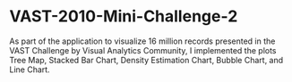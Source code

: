 # VAST-2010-Mini-Challenge-2
As part of the application to visualize 16 million records presented in the VAST Challenge by Visual Analytics Community, I implemented the plots Tree Map, Stacked Bar Chart, Density Estimation Chart, Bubble Chart, and Line Chart. 
